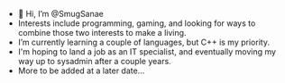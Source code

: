 - 👋 Hi, I’m @SmugSanae
- Interests include programming, gaming, and looking for ways to combine those two interests to make a living.
- I’m currently learning a couple of languages, but C++ is my priority.
- I'm hoping to land a job as an IT specialist, and eventually moving my way up to sysadmin after a couple years.
- More to be added at a later date...

<!---
SmugSanae/SmugSanae is a ✨ special ✨ repository because its `README.md` (this file) appears on your GitHub profile.
You can click the Preview link to take a look at your changes.
--->
